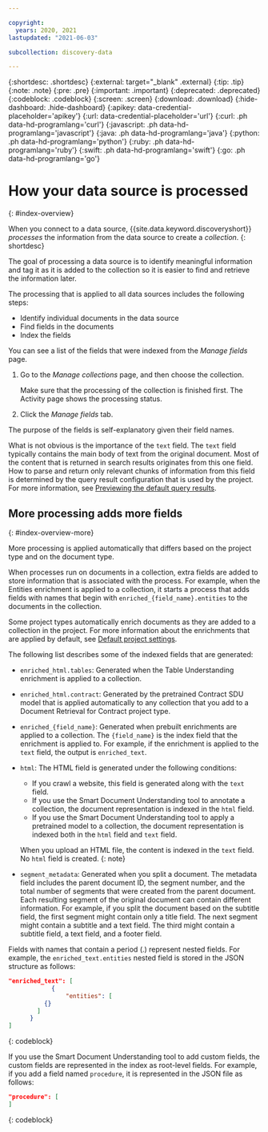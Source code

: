 ```yaml
---

copyright:
  years: 2020, 2021
lastupdated: "2021-06-03"

subcollection: discovery-data

---
```


{:shortdesc: .shortdesc}
{:external: target="_blank" .external}
{:tip: .tip}
{:note: .note}
{:pre: .pre}
{:important: .important}
{:deprecated: .deprecated}
{:codeblock: .codeblock}
{:screen: .screen}
{:download: .download}
{:hide-dashboard: .hide-dashboard}
{:apikey: data-credential-placeholder='apikey'} 
{:url: data-credential-placeholder='url'}
{:curl: .ph data-hd-programlang='curl'}
{:javascript: .ph data-hd-programlang='javascript'}
{:java: .ph data-hd-programlang='java'}
{:python: .ph data-hd-programlang='python'}
{:ruby: .ph data-hd-programlang='ruby'}
{:swift: .ph data-hd-programlang='swift'}
{:go: .ph data-hd-programlang='go'}

# How your data source is processed
{: #index-overview}

When you connect to a data source, {{site.data.keyword.discoveryshort}} *processes* the information from the data source to create a *collection*.
{: shortdesc}

The goal of processing a data source is to identify meaningful information and tag it as it is added to the collection so it is easier to find and retrieve the information later.

The processing that is applied to all data sources includes the following steps:

- Identify individual documents in the data source
- Find fields in the documents
- Index the fields

You can see a list of the fields that were indexed from the *Manage fields* page.

1.  Go to the *Manage collections* page, and then choose the collection. 

    Make sure that the processing of the collection is finished first. The Activity page shows the processing status.
1.  Click the *Manage fields* tab.

The purpose of the fields is self-explanatory given their field names. 

What is not obvious is the importance of the `text` field. The `text` field typically contains the main body of text from the original document. Most of the content that is returned in search results originates from this one field. How to parse and return only relevant chunks of information from this field is determined by the query result configuration that is used by the project. For more information, see [Previewing the default query results](/docs/discovery-data?topic=discovery-data-query-results).

<!--### Fields that are indexed by default
{: #index-overview-default-fields}

The following fields make up the base set of fields that {{site.data.keyword.discoveryshort}} is designed to recognize and index by default.

| Field | Definition |
|-------|------------|
| answer | In a question-and-answer pair, the answer to the question. |
| author | Name of the author (or authors). |
| footer | Information that is displayed at the end of the page, such as a copyright or confidentiality statement. |
| header | Information that is displayed at the beginning of every page, such as a running title. |
| image |	An image or diagram. |
| question | The question in a question-and-answer pair. |
| subtitle | The secondary title in a document, such as a chapter or section title. |
| table |	A table that shows information in a structured format. |
| table_of_contents | A table of contents that is sometimes included at the start of a document. |
| text | The standard copy text, including paragraphs, definitions, or any set of words that is not a title, part of a table, answer, author, subtitle, header, or footer. |
| title | The main title of the document. |
{: caption="Fields that are indexed by default" caption-side="top"}
-->
## More processing adds more fields
{: #index-overview-more}

More processing is applied automatically that differs based on the project type and on the document type.

When processes run on documents in a collection, extra fields are added to store information that is associated with the process. For example, when the Entities enrichment is applied to a collection, it starts a process that adds fields with names that begin with `enriched_{field_name}.entities` to the documents in the collection.

Some project types automatically enrich documents as they are added to a collection in the project. For more information about the enrichments that are applied by default, see [Default project settings](/docs/discovery-data?topic=discovery-data-project-defaults).

The following list describes some of the indexed fields that are generated:

- `enriched_html.tables`: Generated when the Table Understanding enrichment is applied to a collection.
- `enriched_html.contract`: Generated by the pretrained Contract SDU model that is applied automatically to any collection that you add to a Document Retrieval for Contract project type.
- `enriched_{field_name}`: Generated when prebuilt enrichments are applied to a collection. The `{field_name}` is the index field that the enrichment is applied to. For example, if the enrichment is applied to the `text` field, the output is `enriched_text`.
- `html`: The HTML field is generated under the following conditions:

  - If you crawl a website, this field is generated along with the `text` field.
  - If you use the Smart Document Understanding tool to annotate a collection, the document representation is indexed in the `html` field.
  - If you use the Smart Document Understanding tool to apply a pretrained model to a collection, the document representation is indexed both in the `html` field and `text` field.

  When you upload an HTML file, the content is indexed in the `text` field. No `html` field is created.
  {: note}
- `segment_metadata`: Generated when you split a document. The metadata field includes the parent document ID, the segment number, and the total number of segments that were created from the parent document. Each resulting segment of the original document can contain different information. For example, if you split the document based on the subtitle field, the first segment might contain only a title field. The next segment might contain a subtitle and a text field. The third might contain a subtitle field, a text field, and a footer field.

Fields with names that contain a period (.) represent nested fields. For example, the `enriched_text.entities` nested field is stored in the JSON structure as follows:

```json
"enriched_text": [
			{
				"entities": [
          {}
        ]
      }
]
```
{: codeblock}

If you use the Smart Document Understanding tool to add custom fields, the custom fields are represented in the index as root-level fields. For example, if you add a field named `procedure`, it is represented in the JSON file as follows:

```json
"procedure": [
]
```
{: codeblock}

